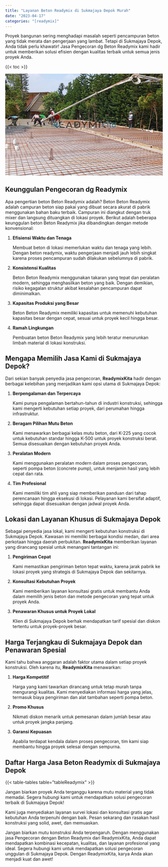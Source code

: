 ```yaml
---
title: "Layanan Beton Readymix di Sukmajaya Depok Murah"
date: "2023-04-17"
categories: "[readymix]"
---
```


Proyek bangunan sering menghadapi masalah seperti pencampuran beton yang tidak merata dan pengerjaan yang lambat. Tetapi di Sukmajaya Depok, Anda tidak perlu khawatir! Jasa Pengecoran dg Beton Readymix kami hadir untuk memberikan solusi efisien dengan kualitas terbaik untuk semua jenis proyek Anda.

{{< toc >}}

![Layanan Beton Readymix di Sukmajaya Depok Murah](/images/readymix/cor-readymix-19.jpg)

## Keunggulan Pengecoran dg Readymix

Apa pengertian beton Beton Readymix adalah? Beton Beton Readymix adalah campuran beton siap pakai yang dibuat secara akurat di pabrik menggunakan bahan baku terbaik. Campuran ini diangkut dengan truk mixer dan langsung dituangkan di lokasi proyek. Berikut adalah beberapa keunggulan beton Beton Readymix jika dibandingkan dengan metode konvensional:

1. **Efisiensi Waktu dan Tenaga**

   Membuat beton di lokasi memerlukan waktu dan tenaga yang lebih. Dengan beton readymix, waktu pengerjaan menjadi jauh lebih singkat karena proses pencampuran sudah dilakukan sebelumnya di pabrik.

2. **Konsistensi Kualitas**

   Beton Beton Readymix menggunakan takaran yang tepat dan peralatan modern, sehingga menghasilkan beton yang baik. Dengan demikian, risiko kegagalan struktur akibat kesalahan pencampuran dapat diminimalkan.

3. **Kapasitas Produksi yang Besar**

   Beton Beton Readymix memiliki kapasitas untuk memenuhi kebutuhan kapasitas besar dengan cepat, sesuai untuk proyek kecil hingga besar.

4. **Ramah Lingkungan**

   Pembuatan beton Beton Readymix yang lebih teratur menurunkan limbah material di lokasi konstruksi.

## Mengapa Memilih Jasa Kami di Sukmajaya Depok?

Dari sekian banyak penyedia jasa pengecoran, **ReadymixKita** hadir dengan berbagai kelebihan yang menjadikan kami opsi utama di Sukmajaya Depok:

1. **Berpengalaman dan Terpercaya**

   Kami punya pengalaman bertahun-tahun di industri konstruksi, sehingga kami mengerti kebutuhan setiap proyek, dari perumahan hingga infrastruktur.

2. **Beragam Pilihan Mutu Beton**

   Kami menawarkan berbagai kelas mutu beton, dari K-225 yang cocok untuk kebutuhan standar hingga K-500 untuk proyek konstruksi berat. Semua disesuaikan dengan kebutuhan proyek Anda.

3. **Peralatan Modern**

   Kami menggunakan peralatan modern dalam proses pengecoran, seperti pompa beton (concrete pump), untuk menjamin hasil yang lebih cepat dan rata.

4. **Tim Profesional**

   Kami memiliki tim ahli yang siap memberikan panduan dari tahap perencanaan hingga eksekusi di lokasi. Pelayanan kami bersifat adaptif, sehingga dapat disesuaikan dengan jadwal proyek Anda.

## Lokasi dan Layanan Khusus di Sukmajaya Depok

Sebagai penyedia jasa lokal, kami mengerti kebutuhan konstruksi di Sukmajaya Depok. Kawasan ini memiliki berbagai kondisi medan, dari area perkotaan hingga daerah perbukitan. **ReadymixKita** memberikan layanan yang dirancang spesial untuk menangani tantangan ini:

1. **Pengiriman Cepat**

   Kami memastikan pengiriman beton tepat waktu, karena jarak pabrik ke lokasi proyek yang strategis di Sukmajaya Depok dan sekitarnya.

2. **Konsultasi Kebutuhan Proyek**

   Kami memberikan layanan konsultasi gratis untuk membantu Anda dalam memilih jenis beton dan metode pengecoran yang tepat untuk proyek Anda.

3. **Penawaran Khusus untuk Proyek Lokal**

   Klien di Sukmajaya Depok berhak mendapatkan tarif spesial dan diskon tertentu untuk proyek-proyek besar.

## Harga Terjangkau di Sukmajaya Depok dan Penawaran Spesial

Kami tahu bahwa anggaran adalah faktor utama dalam setiap proyek konstruksi. Oleh karena itu, **ReadymixKita** menawarkan:

1. **Harga Kompetitif**

   Harga yang kami tawarkan dirancang untuk tetap murah tanpa mengurangi kualitas. Kami menyediakan informasi harga yang jelas, termasuk biaya pengiriman dan alat tambahan seperti pompa beton.

2. **Promo Khusus**

   Nikmati diskon menarik untuk pemesanan dalam jumlah besar atau untuk proyek jangka panjang.

3. **Garansi Kepuasan**

   Apabila terdapat kendala dalam proses pengecoran, tim kami siap membantu hingga proyek selesai dengan sempurna.

## Daftar Harga Jasa Beton Readymix di Sukmajaya Depok

{{< table-tables table="tableReadymix" >}}

Jangan biarkan proyek Anda terganggu karena mutu material yang tidak memadai. Segera hubungi kami untuk mendapatkan solusi pengecoran terbaik di Sukmajaya Depok!

Kami juga menyediakan layanan survei lokasi dan konsultasi gratis agar kebutuhan Anda terpenuhi dengan baik. Pesan sekarang dan rasakan hasil konstruksi yang solid, awet, dan memuaskan.

Jangan biarkan mutu konstruksi Anda terpengaruh. Dengan menggunakan jasa Pengecoran dengan Beton Readymix dari ReadymixKita, Anda dapat mendapatkan kombinasi kecepatan, kualitas, dan layanan profesional yang ideal. Segera hubungi kami untuk mendapatkan solusi pengecoran unggulan di Sukmajaya Depok. Dengan ReadymixKita, karya Anda akan menjadi kuat dan awet!